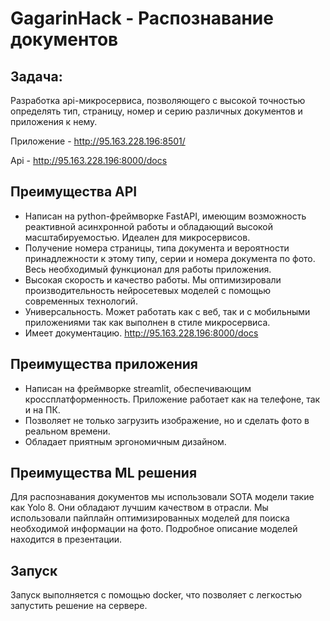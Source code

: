 # GagarinHack - Распознавание документов

## Задача: 

Разработка api-микросервиса, позволяющего с высокой точностью определять тип, страницу, номер и серию различных документов и приложения к нему.

Приложение - http://95.163.228.196:8501/

Api - http://95.163.228.196:8000/docs

## Преимущества API

- Написан на python-фреймворке FastAPI, имеющим возможность реактивной асинхронной работы и обладающий высокой масштабируемостью. Идеален для микросервисов.
- Получение номера страницы, типа документа и вероятности принадлежности к этому типу, серии и номера документа по фото. Весь необходимый функционал для работы приложения.
- Высокая скорость и качество работы. Мы оптимизировали производительность нейросетевых моделей с помощью современных технологий.
- Универсальность. Может работать как с веб, так и с мобильными приложениями так как выполнен в стиле микросервиса.
- Имеет документацию. http://95.163.228.196:8000/docs

## Преимущества приложения

- Написан на фреймворке streamlit, обеспечивающим кроссплатформенность. Приложение работает как на телефоне, так и на ПК.
- Позволяет не только загрузить изображение, но и сделать фото в реальном времени.
- Обладает приятным эргономичным дизайном. 

## Преимущества ML решения

Для распознавания документов мы использовали SOTA модели такие как Yolo 8. Они обладают лучшим качеством в отрасли. Мы использовали пайплайн оптимизированных моделей для поиска необходимой информации на фото.
Подробное описание моделей находится в презентации.

## Запуск

Запуск выполняется с помощью docker, что позволяет с легкостью запустить решение на сервере.
